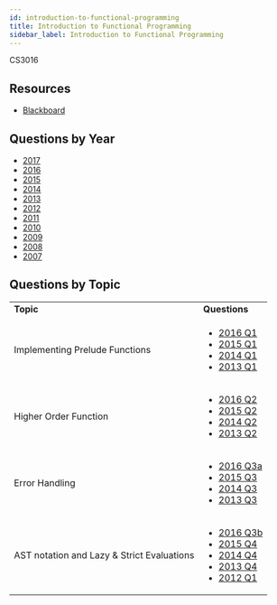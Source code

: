 ```yaml
---
id: introduction-to-functional-programming
title: Introduction to Functional Programming
sidebar_label: Introduction to Functional Programming
---
```


CS3016

## Resources

* [Blackboard](https://mymodule.tcd.ie/)

## Questions by Year

* [2017]()
* [2016]()
* [2015]()
* [2014]()
* [2013]()
* [2012]()
* [2011]()
* [2010]()
* [2009]()
* [2008]()
* [2007]()

## Questions by Topic
<table class="examQuestions" width="700px">
      <tr>
          <td><strong>Topic</strong></td>
          <td><strong>Questions</strong></td>
      </tr>
      <tr>
          <td>Implementing Prelude Functions</td>
          <td>
              <ul class="questions">
          <li><a href="https://www.tcd.ie/academicregistry/exams/assets/local/past-papers2016/CS/CS3016-1.PDF#page=2">2016 Q1</a></li>
          <li><a href="https://www.tcd.ie/academicregistry/exams/assets/local/past-papers2015/CS/CS3016-1.PDF#page=2">2015 Q1</a></li>
          <li><a href="https://www.tcd.ie/academicregistry/exams/assets/local/past-papers2014/CS/CS30161.pdf#page=2">2014 Q1</a></li>
          <li><a href="https://www.tcd.ie/academicregistry/exams/assets/local/past-papers2013/CS/CS30161.pdf#page=2">2013 Q1</a></li>
              </ul>
          </td>
      </tr>
      <tr>
          <td>Higher Order Function</td>
          <td>
              <ul class="questions">
          <li><a href="https://www.tcd.ie/academicregistry/exams/assets/local/past-papers2016/CS/CS3016-1.PDF#page=3">2016 Q2</a></li>
          <li><a href="https://www.tcd.ie/academicregistry/exams/assets/local/past-papers2015/CS/CS3016-1.PDF#page=3">2015 Q2</a></li>
          <li><a href="https://www.tcd.ie/academicregistry/exams/assets/local/past-papers2014/CS/CS30161.pdf#page=3">2014 Q2</a></li>
          <li><a href="https://www.tcd.ie/academicregistry/exams/assets/local/past-papers2013/CS/CS30161.pdf#page=3">2013 Q2</a></li>
              </ul>
          </td>
      </tr>
      <tr>
          <td>Error Handling</td>
          <td>
              <ul class="questions">
          <li><a href="https://www.tcd.ie/academicregistry/exams/assets/local/past-papers2016/CS/CS3016-1.PDF#page=4">2016 Q3a</a></li>
          <li><a href="https://www.tcd.ie/academicregistry/exams/assets/local/past-papers2015/CS/CS3016-1.PDF#page=4">2015 Q3</a></li>
          <li><a href="https://www.tcd.ie/academicregistry/exams/assets/local/past-papers2014/CS/CS30161.pdf#page=4">2014 Q3</a></li>
          <li><a href="https://www.tcd.ie/academicregistry/exams/assets/local/past-papers2013/CS/CS30161.pdf#page=4">2013 Q3</a></li>
              </ul>
          </td>
      </tr>
      <tr>
          <td>AST notation and Lazy &amp; Strict Evaluations</td>
          <td>
              <ul class="questions">
          <li><a href="https://www.tcd.ie/academicregistry/exams/assets/local/past-papers2016/CS/CS3016-1.PDF#page=4&zoom=0,0,700">2016 Q3b</a></li>
          <li><a href="https://www.tcd.ie/academicregistry/exams/assets/local/past-papers2015/CS/CS3016-1.PDF#page=5">2015 Q4</a></li>
          <li><a href="https://www.tcd.ie/academicregistry/exams/assets/local/past-papers2014/CS/CS30161.pdf#page=5">2014 Q4</a></li>
          <li><a href="https://www.tcd.ie/academicregistry/exams/assets/local/past-papers2013/CS/CS30161.pdf#page=5">2013 Q4</a></li>
          <li><a href="https://www.tcd.ie/Local/Exam_Papers/2012/XC/XCS30161.pdf#page=2">2012 Q1</a></li>
              </ul>
          </td>
      </tr>
  </table>
